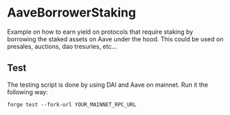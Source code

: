 # AaveBorrowerStaking

Example on how to earn yield on protocols that require staking by borrowing the staked assets on Aave under the hood. This could be used on presales, auctions, dao tresuries, etc...

## Test

The testing script is done by using DAI and Aave on mainnet. Run it the following way:

```
forge test --fork-url YOUR_MAINNET_RPC_URL
```

